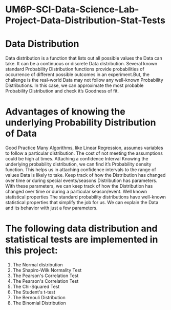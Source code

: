 # UM6P-SCI-Data-Science-Lab-Project-Data-Distribution-Stat-Tests
# Data Distribution
Data distribution is a function that lists out all possible values the Data can take. It can be a continuous or discrete Data distribution. Several known standard Probability Distribution functions provide probabilities of occurrence of different possible outcomes in an experiment.But, the challenge is the real-world Data may not follow any well-known Probability Distributions. In this case, we can approximate the most probable Probability Distribution and check it’s Goodness of fit.

# Advantages of knowing the underlying Probability Distribution of Data
Good Practice Many Algorithms, like Linear Regression, assumes variables to follow a particular distribution. The cost of not meeting the assumptions could be high at times.
Attaching a confidence Interval Knowing the underlying probability distribution, we can find it’s Probability density function. This helps us in attaching confidence intervals to the range of values Data is likely to take.
Keep track of how the Distribution has changed over time or during special events/seasons Distribution has parameters. With these parameters, we can keep track of how the Distribution has changed over time or during a particular season/event.
Well known statistical properties The standard probability distributions have well-known statistical properties that simplify the job for us. We can explain the Data and its behavior with just a few parameters.
# The following data distribution and statistical tests are implemented in this project:
1. The Normal distribution
2. The Shapiro-Wilk Normality Test
3. The Pearson's Correlation Test
4. The Pearson's Correlation Test
5. The Chi-Squared Test
6. The Student's t-test
7. The Bernouli Distribution
8. The Binomial Distribution
